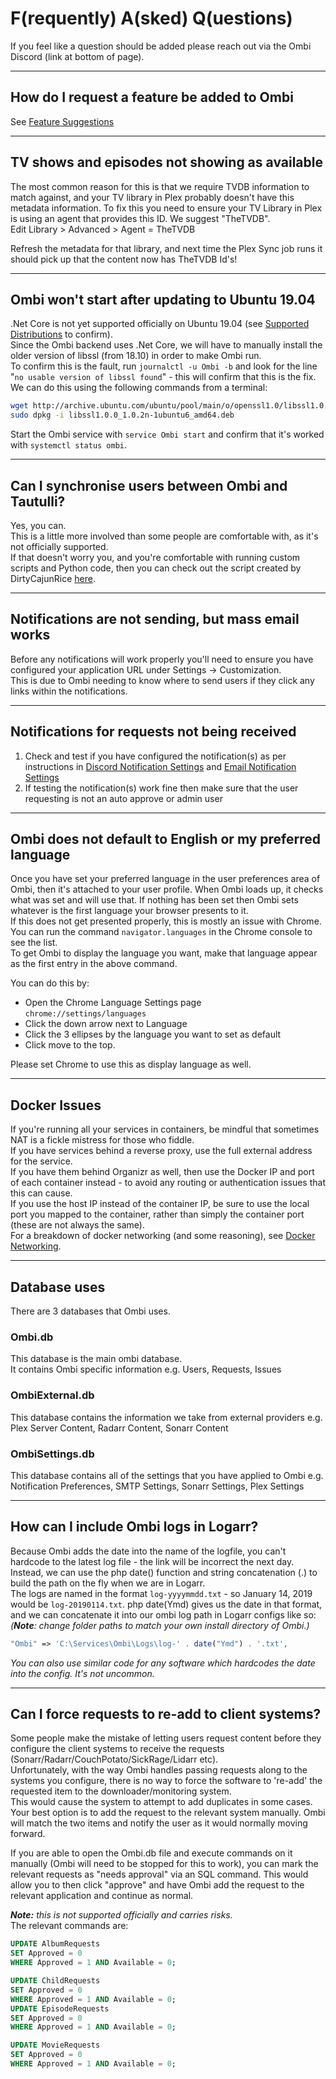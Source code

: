 # F(requently) A(sked) Q(uestions)

If you feel like a question should be added please reach out via the Ombi Discord (link at bottom of page).  
***

## How do I request a feature be added to Ombi

See [Feature Suggestions](../info/feature-suggestions)
***

## TV shows and episodes not showing as available

The most common reason for this is that we require TVDB information to match against, and your TV library in Plex probably doesn't have this metadata information.
To fix this you need to ensure your TV Library in Plex is using an agent that provides this ID. We suggest "TheTVDB".  
Edit Library > Advanced > Agent = TheTVDB

Refresh the metadata for that library, and next time the Plex Sync job runs it should pick up that the content now has TheTVDB Id's!
***

## Ombi won't start after updating to Ubuntu 19.04

.Net Core is not yet supported officially on Ubuntu 19.04 (see [Supported Distributions](https://docs.microsoft.com/en-us/dotnet/core/install/linux-ubuntu#supported-distributions) to confirm).  
Since the Ombi backend uses .Net Core, we will have to manually install the older version of libssl (from 18.10) in order to make Ombi run.  
To confirm this is the fault, run `journalctl -u Ombi -b` and look for the line "`no usable version of libssl found`" - this will confirm that this is the fix.  
We can do this using the following commands from a terminal:

````bash
wget http://archive.ubuntu.com/ubuntu/pool/main/o/openssl1.0/libssl1.0.0_1.0.2n-1ubuntu6_amd64.deb
sudo dpkg -i libssl1.0.0_1.0.2n-1ubuntu6_amd64.deb
````

Start the Ombi service with `service Ombi start` and confirm that it's worked with `systemctl status ombi`.
***

## Can I synchronise users between Ombi and Tautulli?

Yes, you can.  
This is a little more involved than some people are comfortable with, as it's not officially supported.  
If that doesn't worry you, and you're comfortable with running custom scripts and Python code, then you can check out the script created by DirtyCajunRice [here](../info/ombi-tautulli.md).
***

## Notifications are not sending, but mass email works

Before any notifications will work properly you'll need to ensure you have configured your application URL under Settings -> Customization.  
This is due to Ombi needing to know where to send users if they click any links within the notifications.
***

## Notifications for requests not being received

1. Check and test if you have configured the notification(s) as per instructions in [Discord Notification Settings](../settings/notifications/discord) and [Email Notification Settings](../settings/notifications/email)
2. If testing the notification(s) work fine then make sure that the user requesting is not an auto approve or admin user

***

## Ombi does not default to English or my preferred language

Once you have set your preferred language in the user preferences area of Ombi, then it's attached to your user profile. When Ombi loads up, it checks what was set and will use that. If nothing has been set then Ombi sets whatever is the first language your browser presents to it.  
If this does not get presented properly, this is mostly an issue with Chrome.  
You can run the command `navigator.languages` in the Chrome console to see the list.  
To get Ombi to display the language you want, make that language appear as the first entry in the above command.

You can do this by:

- Open the Chrome Language Settings page  
`chrome://settings/languages`
- Click the down arrow next to Language
- Click the 3 ellipses by the language you want to set as default
- Click move to the top.

Please set Chrome to use this as display language as well.
***

## Docker Issues

If you're running all your services in containers, be mindful that sometimes NAT is a fickle mistress for those who fiddle.  
If you have services behind a reverse proxy, use the full external address for the service.  
If you have them behind Organizr as well, then use the Docker IP and port of each container instead - to avoid any routing or authentication issues that this can cause.  
If you use the host IP instead of the container IP, be sure to use the local port you mapped to the container, rather than simply the container port (these are not always the same).  
For a breakdown of docker networking (and some reasoning), see [Docker Networking](../info/docker-containers).
***

## Database uses

There are 3 databases that Ombi uses.

### Ombi.db

This database is the main ombi database.  
It contains Ombi specific information e.g. Users, Requests, Issues

### OmbiExternal.db

This database contains the information we take from external providers e.g. Plex Server Content, Radarr Content, Sonarr Content

### OmbiSettings.db

This database contains all of the settings that you have applied to Ombi e.g. Notification Preferences, SMTP Settings, Sonarr Settings, Plex Settings

***

## How can I include Ombi logs in Logarr?

Because Ombi adds the date into the name of the logfile, you can't hardcode to the latest log file - the link will be incorrect the next day.  
Instead, we can use the php date() function and string concatenation (.) to build the path on the fly when we are in Logarr.  
The logs are named in the format `log-yyyymmdd.txt` - so January 14, 2019 would be `log-20190114.txt`. php date(Ymd) gives us the date in that format, and we can concatenate it into our ombi log path in Logarr configs like so:  
_(**Note**: change folder paths to match your own install directory of Ombi.)_  

````php
"Ombi" => 'C:\Services\Ombi\Logs\log-' . date("Ymd") . '.txt',
````

_You can also use similar code for any software which hardcodes the date into the config. It's not uncommon._

***

## Can I force requests to re-add to client systems?

Some people make the mistake of letting users request content before they configure the client systems to receive the requests (Sonarr/Radarr/CouchPotato/SickRage/Lidarr etc).  
Unfortunately, with the way Ombi handles passing requests along to the systems you configure, there is no way to force the software to 're-add' the requested item to the downloader/monitoring system.  
This would cause the system to attempt to add duplicates in some cases. Your best option is to add the request to the relevant system manually. Ombi will match the two items and notify the user as it would normally moving forward.  
  
If you are able to open the Ombi.db file and execute commands on it manually (Ombi will need to be stopped for this to work), you can mark the relevant requests as "needs approval" via an SQL command. This would allow you to then click "approve" and have Ombi add the request to the relevant application and continue as normal.  

_**Note:** this is not supported officially and carries risks._  
The relevant commands are:  

```sql
UPDATE AlbumRequests
SET Approved = 0
WHERE Approved = 1 AND Available = 0;

UPDATE ChildRequests
SET Approved = 0
WHERE Approved = 1 AND Available = 0;
UPDATE EpisodeRequests
SET Approved = 0
WHERE Approved = 1 AND Available = 0;

UPDATE MovieRequests
SET Approved = 0 
WHERE Approved = 1 AND Available = 0;
```
